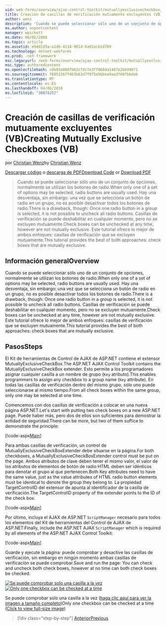 ```yaml
---
uid: web-forms/overview/ajax-control-toolkit/mutuallyexclusivecheckbox/creating-mutually-exclusive-checkboxes-vb
title: Creación de casillas de verificación mutuamente excluyentes (VB) | Documentos de Microsoft
author: wenz
description: 'Cuando se puede seleccionar sólo uno de un conjunto de opciones, normalmente se utilizan los botones de radio. Hay una desventaja, sin embargo: una vez que se selecciona un botón de radio en un grupo,...'
ms.author: aspnetcontent
manager: wpickett
ms.date: 06/02/2008
ms.topic: article
ms.assetid: e9dd1d5a-a1db-4114-981d-6a91acb1d709
ms.technology: dotnet-webforms
ms.prod: .net-framework
msc.legacyurl: /web-forms/overview/ajax-control-toolkit/mutuallyexclusivecheckbox/creating-mutually-exclusive-checkboxes-vb
msc.type: authoredcontent
ms.openlocfilehash: cdb93a080fb62cfdc7e3ff0604a1447e2bb99071
ms.sourcegitcommit: f8852267f463b62d7f975e56bea9aa3f68fbbdeb
ms.translationtype: MT
ms.contentlocale: es-ES
ms.lasthandoff: 04/06/2018
ms.locfileid: "30874257"
---
```

<a name="creating-mutually-exclusive-checkboxes-vb"></a><span data-ttu-id="e430a-104">Creación de casillas de verificación mutuamente excluyentes (VB)</span><span class="sxs-lookup"><span data-stu-id="e430a-104">Creating Mutually Exclusive Checkboxes (VB)</span></span>
====================
<span data-ttu-id="e430a-105">por [Christian Wenz](https://github.com/wenz)</span><span class="sxs-lookup"><span data-stu-id="e430a-105">by [Christian Wenz](https://github.com/wenz)</span></span>

<span data-ttu-id="e430a-106">[Descargar código](http://download.microsoft.com/download/9/3/f/93f8daea-bebd-4821-833b-95205389c7d0/MutuallyExclusiveCheckBox0.vb.zip) o [descarga de PDF](http://download.microsoft.com/download/b/6/a/b6ae89ee-df69-4c87-9bfb-ad1eb2b23373/mutuallyexclusivecheckbox0VB.pdf)</span><span class="sxs-lookup"><span data-stu-id="e430a-106">[Download Code](http://download.microsoft.com/download/9/3/f/93f8daea-bebd-4821-833b-95205389c7d0/MutuallyExclusiveCheckBox0.vb.zip) or [Download PDF](http://download.microsoft.com/download/b/6/a/b6ae89ee-df69-4c87-9bfb-ad1eb2b23373/mutuallyexclusivecheckbox0VB.pdf)</span></span>

> <span data-ttu-id="e430a-107">Cuando se puede seleccionar sólo uno de un conjunto de opciones, normalmente se utilizan los botones de radio.</span><span class="sxs-lookup"><span data-stu-id="e430a-107">When only one of a set of options may be selected, radio buttons are usually used.</span></span> <span data-ttu-id="e430a-108">Hay una desventaja, sin embargo: una vez que se selecciona un botón de radio en un grupo, no es posible desactivar todos los botones de radio.</span><span class="sxs-lookup"><span data-stu-id="e430a-108">There is a drawback, though: Once one radio button in a group is selected, it is not possible to uncheck all radio buttons.</span></span> <span data-ttu-id="e430a-109">Casillas de verificación se puede deshabilitar en cualquier momento, pero no se excluyen mutuamente.</span><span class="sxs-lookup"><span data-stu-id="e430a-109">Check boxes can be unchecked at any time, however are not mutually exclusive.</span></span> <span data-ttu-id="e430a-110">Este tutorial ofrece lo mejor de ambos enfoques: casillas de verificación que se excluyen mutuamente.</span><span class="sxs-lookup"><span data-stu-id="e430a-110">This tutorial provides the best of both approaches: check boxes that are mutually exclusive.</span></span>


## <a name="overview"></a><span data-ttu-id="e430a-111">Información general</span><span class="sxs-lookup"><span data-stu-id="e430a-111">Overview</span></span>

<span data-ttu-id="e430a-112">Cuando se puede seleccionar sólo uno de un conjunto de opciones, normalmente se utilizan los botones de radio.</span><span class="sxs-lookup"><span data-stu-id="e430a-112">When only one of a set of options may be selected, radio buttons are usually used.</span></span> <span data-ttu-id="e430a-113">Hay una desventaja, sin embargo: una vez que se selecciona un botón de radio en un grupo, no es posible desactivar todos los botones de radio.</span><span class="sxs-lookup"><span data-stu-id="e430a-113">There is a drawback, though: Once one radio button in a group is selected, it is not possible to uncheck all radio buttons.</span></span> <span data-ttu-id="e430a-114">Casillas de verificación se puede deshabilitar en cualquier momento, pero no se excluyen mutuamente.</span><span class="sxs-lookup"><span data-stu-id="e430a-114">Check boxes can be unchecked at any time, however are not mutually exclusive.</span></span> <span data-ttu-id="e430a-115">Este tutorial ofrece lo mejor de ambos enfoques: casillas de verificación que se excluyen mutuamente.</span><span class="sxs-lookup"><span data-stu-id="e430a-115">This tutorial provides the best of both approaches: check boxes that are mutually exclusive.</span></span>

## <a name="steps"></a><span data-ttu-id="e430a-116">Pasos</span><span class="sxs-lookup"><span data-stu-id="e430a-116">Steps</span></span>

<span data-ttu-id="e430a-117">El Kit de herramientas de Control de AJAX de ASP.NET contiene el extensor MutuallyExclusiveCheckBox.</span><span class="sxs-lookup"><span data-stu-id="e430a-117">The ASP.NET AJAX Control Toolkit contains the MutuallyExclusiveCheckBox extender.</span></span> <span data-ttu-id="e430a-118">Esto permite a los programadores asignar cualquier casilla a un nombre de grupo (`Key` atributo).</span><span class="sxs-lookup"><span data-stu-id="e430a-118">This enables programmers to assign any checkbox to a group name (`Key` attribute).</span></span> <span data-ttu-id="e430a-119">En todas las casillas de verificación dentro del mismo grupo, sólo uno puede seleccionarse al mismo tiempo.</span><span class="sxs-lookup"><span data-stu-id="e430a-119">From all check boxes within the same group, only one may be selected at one time.</span></span>

<span data-ttu-id="e430a-120">Comencemos con dos casillas de verificación a colocar en una nueva página ASP.NET.</span><span class="sxs-lookup"><span data-stu-id="e430a-120">Let's start with putting two check boxes on a new ASP.NET page.</span></span> <span data-ttu-id="e430a-121">Puede haber más, pero dos de ellos son suficientes para demostrar la entidad de seguridad:</span><span class="sxs-lookup"><span data-stu-id="e430a-121">There can be more, but two of them suffice to demonstrate the principle:</span></span>

[!code-aspx[Main](creating-mutually-exclusive-checkboxes-vb/samples/sample1.aspx)]

<span data-ttu-id="e430a-122">Para ambas casillas de verificación, un control de MutuallyExclusiveCheckBoxExtender debe situarse en la página.</span><span class="sxs-lookup"><span data-stu-id="e430a-122">For both checkboxes, a MutuallyExclusiveCheckBoxExtender control must be put on the page.</span></span> <span data-ttu-id="e430a-123">Ambos atributos de clave deben tener el mismo valor, el valor de los atributos de elementos de botón de radio HTML deben ser idénticos para denotar el grupo al que pertenecen.</span><span class="sxs-lookup"><span data-stu-id="e430a-123">Both Key attributes need to have the same value, just as the value attributes of HTML radio button elements must be identical to denote the group they belong to.</span></span> <span data-ttu-id="e430a-124">La propiedad TargetControlID del extensor de apunta al identificador de la casilla de verificación.</span><span class="sxs-lookup"><span data-stu-id="e430a-124">The TargetControlID property of the extender points to the ID of the check box.</span></span>

[!code-aspx[Main](creating-mutually-exclusive-checkboxes-vb/samples/sample2.aspx)]

<span data-ttu-id="e430a-125">Por último, incluya el AJAX de ASP.NET `ScriptManager` necesario para todos los elementos del Kit de herramientas del Control de AJAX de ASP.NET:</span><span class="sxs-lookup"><span data-stu-id="e430a-125">Finally, include the ASP.NET AJAX `ScriptManager` which is required by all elements of the ASP.NET AJAX Control Toolkit:</span></span>

[!code-aspx[Main](creating-mutually-exclusive-checkboxes-vb/samples/sample3.aspx)]

<span data-ttu-id="e430a-126">Guarde y ejecute la página: puede comprobar y desactive las casillas de verificación, sin embargo en ningún momento ambas casillas de verificación se puede comprobar.</span><span class="sxs-lookup"><span data-stu-id="e430a-126">Save and run the page: You can check and uncheck both check boxes, however at no time can both check boxes be checked.</span></span>


<span data-ttu-id="e430a-127">[![Se puede comprobar solo una casilla a la vez](creating-mutually-exclusive-checkboxes-vb/_static/image2.png)](creating-mutually-exclusive-checkboxes-vb/_static/image1.png)</span><span class="sxs-lookup"><span data-stu-id="e430a-127">[![Only one checkbox can be checked at a time](creating-mutually-exclusive-checkboxes-vb/_static/image2.png)](creating-mutually-exclusive-checkboxes-vb/_static/image1.png)</span></span>

<span data-ttu-id="e430a-128">Se puede comprobar solo una casilla a la vez ([haga clic aquí para ver la imagen a tamaño completo](creating-mutually-exclusive-checkboxes-vb/_static/image3.png))</span><span class="sxs-lookup"><span data-stu-id="e430a-128">Only one checkbox can be checked at a time ([Click to view full-size image](creating-mutually-exclusive-checkboxes-vb/_static/image3.png))</span></span>

> [!div class="step-by-step"]
> [<span data-ttu-id="e430a-129">Anterior</span><span class="sxs-lookup"><span data-stu-id="e430a-129">Previous</span></span>](creating-mutually-exclusive-checkboxes-cs.md)
